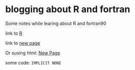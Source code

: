 # blogging about R and fortran

Some notes while learing about R and fortran90

link to [R](R)

link to [new page](fortran)

Or susing html:  <a href="https://ecotopic.github.io/fortran/chapter1/index.html">New Page</a> 

some code: `IMPLICIT NONE`


